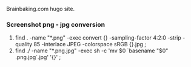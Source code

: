 Brainbaking.com hugo site.


### Screenshot png - jpg conversion

1. find . -name "*.png" -exec convert {} -sampling-factor 4:2:0 -strip -quality 85 -interlace JPEG -colorspace sRGB {}.jpg \;
2. find ./ -name "*.png.jpg" -exec sh -c 'mv $0 `basename "$0" .png.jpg`.jpg' '{}' \;